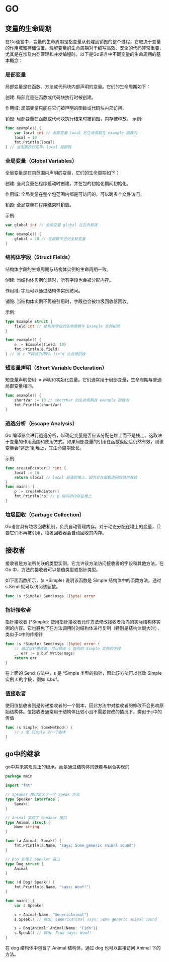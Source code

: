 # GO

## 变量的生命周期

在Go语言中，变量的生命周期是指变量从创建到销毁的整个过程，它取决于变量的作用域和存储位置。理解变量的生命周期对于编写高效、安全的代码非常重要，尤其是在涉及内存管理和并发编程时。以下是Go语言中不同变量的生命周期的基本概念：

### 局部变量

局部变量是在函数、方法或代码块内部声明的变量。它们的生命周期如下：

创建: 局部变量在函数或代码块执行时被创建。

作用域: 局部变量只能在它们被声明的函数或代码块内部访问。

销毁: 局部变量在函数或代码块执行结束时被销毁，内存被释放。
示例:

```go
func example() {
    var local int // 局部变量 local 的生命周期在 example 函数内
    local = 10
    fmt.Println(local)
} // 当函数执行完毕，local 被销毁
```

### 全局变量（Global Variables）

全局变量是在包范围内声明的变量，它们的生命周期如下：

创建: 全局变量在程序启动时创建，并在包的初始化期间初始化。

作用域: 全局变量在整个包范围内都是可访问的，可以跨多个文件访问。

销毁: 全局变量在程序结束时销毁。

示例:

```go
var global int // 全局变量 global 在包内有效

func example() {
    global = 10 // 在函数中访问全局变量
}
```

### 结构体字段（Struct Fields）

结构体字段的生命周期与结构体实例的生命周期一致。

创建: 当结构体实例创建时，所有字段也会被分配内存。

作用域: 字段可以通过结构体实例访问。

销毁: 当结构体实例不再被引用时，字段也会被垃圾回收器回收。

示例:

```go
type Example struct {
    field int // 结构体字段的生命周期与 Example 实例相同
}

func example() {
    e := Example{field: 10}
    fmt.Println(e.field)
} // 当 e 不再被引用时，field 也会被回收
```

### 短变量声明（Short Variable Declaration）

短变量声明使用 := 声明和初始化变量。它们通常用于局部变量，生命周期与普通局部变量相同。

```go
func example() {
    shortVar := 10 // shortVar 的生命周期在 example 函数内
    fmt.Println(shortVar)
}
```

### 逃逸分析（Escape Analysis）

Go 编译器会进行逃逸分析，以确定变量是否应该分配在堆上而不是栈上。这取决于变量的作用范围和使用方式。如果局部变量的引用在函数返回后仍然有效，则该变量会“逃逸”到堆上，其生命周期延长。

示例:

```go
func createPointer() *int {
    local := 10
    return &local // local 逃逸到堆上，因为它在函数返回后仍然有效
}
func main() {
    p := createPointer()
    fmt.Println(*p) // p 指向的内存在堆上
}
```

### 垃圾回收（Garbage Collection）

Go语言具有垃圾回收机制，负责自动管理内存。对于动态分配在堆上的变量，只要它们不再被引用，垃圾回收器会自动回收其内存。

## 接收者

接收者是方法所关联的类型实例。它允许该方法访问接收者的字段和其他方法。在 Go 中，方法的接收者可以是值类型或指针类型。

如下面函数所示，(s *Simple) 说明该函数是 Simple 结构体中的函数方法。通过 s.Send 就可以访问该函数。

```go
func (s *Simple) Send(msgs []byte) error
```

### 指针接收者

指针接收者 (*Simple): 使用指针接收者允许方法修改接收者指向的实际结构体实例的内容。它也避免了在方法调用时对结构体进行复制（特别是结构体很大时），类似于c中的传指针

```go
func (s *Simple) Send(msgs []byte) error {
    // 通过指针接收者，可以修改 s 指向的 Simple 实例的字段
    _, err := s.buf.Write(msgs)
    return err
}
```

在上面的 Send 方法中，s 是 *Simple 类型的指针，因此该方法可以修改 Simple 实例 s 的字段，例如 s.buf。

### 值接收者

使用值接收者则是传递接收者的一个副本，因此方法中对接收者的修改不会影响原始结构体。值接收者通常用于结构体比较小且不需要修改的情况下。类似于c中的传值

```go
func (s Simple) SomeMethod() {
    // s 是 Simple 的一个副本
}
```

## go中的继承

go中并未实现真正的继承，而是通过结构体的嵌套与组合实现的

```go
package main

import "fmt"

// Speaker 接口定义了一个 Speak 方法
type Speaker interface {
    Speak()
}

// Animal 实现了 Speaker 接口
type Animal struct {
    Name string
}

func (a Animal) Speak() {
    fmt.Println(a.Name, "says: Some generic animal sound")
}

// Dog 实现了 Speaker 接口
type Dog struct {
    Animal
}

func (d Dog) Speak() {
    fmt.Println(d.Name, "says: Woof!")
}

func main() {
    var s Speaker

    s = Animal{Name: "GenericAnimal"}
    s.Speak() // 输出: GenericAnimal says: Some generic animal sound

    s = Dog{Animal: Animal{Name: "Fido"}}
    s.Speak() // 输出: Fido says: Woof!
}
```

在 dog 结构体中包含了 Animal 结构体，通过 dog 也可以直接访问 Animal 下的方法。
